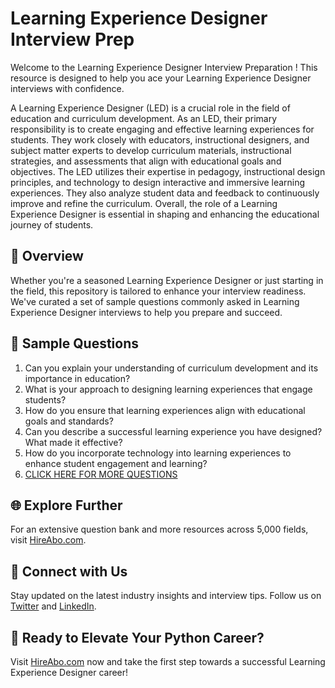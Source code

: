 # Learning Experience Designer Interview Prep

Welcome to the Learning Experience Designer Interview Preparation ! This resource is designed to help you ace your Learning Experience Designer interviews with confidence.

A Learning Experience Designer (LED) is a crucial role in the field of education and curriculum development. As an LED, their primary responsibility is to create engaging and effective learning experiences for students. They work closely with educators, instructional designers, and subject matter experts to develop curriculum materials, instructional strategies, and assessments that align with educational goals and objectives. The LED utilizes their expertise in pedagogy, instructional design principles, and technology to design interactive and immersive learning experiences. They also analyze student data and feedback to continuously improve and refine the curriculum. Overall, the role of a Learning Experience Designer is essential in shaping and enhancing the educational journey of students.

## 🚀 Overview

Whether you're a seasoned Learning Experience Designer or just starting in the field, this repository is tailored to enhance your interview readiness. We've curated a set of sample questions commonly asked in Learning Experience Designer interviews to help you prepare and succeed.

## 📝 Sample Questions

1. Can you explain your understanding of curriculum development and its importance in education?
2. What is your approach to designing learning experiences that engage students?
3. How do you ensure that learning experiences align with educational goals and standards?
4. Can you describe a successful learning experience you have designed? What made it effective?
5. How do you incorporate technology into learning experiences to enhance student engagement and learning?
6. [CLICK HERE FOR MORE QUESTIONS](https://hireabo.com/job/4_4_16/Learning%20Experience%20Designer)

## 🌐 Explore Further

For an extensive question bank and more resources across 5,000 fields, visit [HireAbo.com](https://www.hireabo.com).

## 📱 Connect with Us

Stay updated on the latest industry insights and interview tips. Follow us on [Twitter](https://twitter.com/hireabo) and [LinkedIn](https://www.linkedin.com/in/hire-abo-3609972a8/).

## 🚀 Ready to Elevate Your Python Career?

Visit [HireAbo.com](https://www.hireabo.com) now and take the first step towards a successful Learning Experience Designer career!